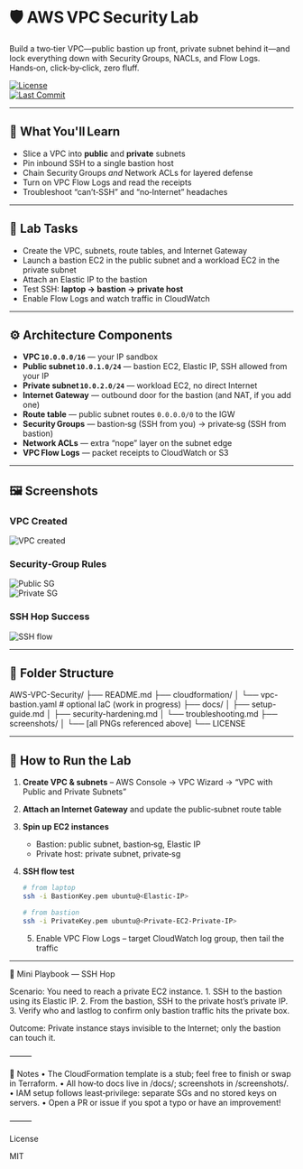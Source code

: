 # 🛡️ AWS VPC Security Lab

Build a two‑tier VPC—public bastion up front, private subnet behind it—and lock everything down with Security Groups, NACLs, and Flow Logs. Hands‑on, click‑by‑click, zero fluff.

[![License](https://img.shields.io/github/license/chetflowers/AWS-VPC-Security?color=blue)](LICENSE)  
[![Last Commit](https://img.shields.io/github/last-commit/chetflowers/AWS-VPC-Security)](../../commits)

---

## 🎯 What You'll Learn
- Slice a VPC into **public** and **private** subnets  
- Pin inbound SSH to a single bastion host  
- Chain Security Groups *and* Network ACLs for layered defense  
- Turn on VPC Flow Logs and read the receipts  
- Troubleshoot “can’t‑SSH” and “no‑Internet” headaches  

---

## 🧪 Lab Tasks
- Create the VPC, subnets, route tables, and Internet Gateway  
- Launch a bastion EC2 in the public subnet and a workload EC2 in the private subnet  
- Attach an Elastic IP to the bastion  
- Test SSH: **laptop → bastion → private host**  
- Enable Flow Logs and watch traffic in CloudWatch  

---

## ⚙️ Architecture Components
- **VPC `10.0.0.0/16`** — your IP sandbox  
- **Public subnet `10.0.1.0/24`** — bastion EC2, Elastic IP, SSH allowed from your IP  
- **Private subnet `10.0.2.0/24`** — workload EC2, no direct Internet  
- **Internet Gateway** — outbound door for the bastion (and NAT, if you add one)  
- **Route table** — public subnet routes `0.0.0.0/0` to the IGW  
- **Security Groups** — bastion‑sg (SSH from you) → private‑sg (SSH from bastion)  
- **Network ACLs** — extra “nope” layer on the subnet edge  
- **VPC Flow Logs** — packet receipts to CloudWatch or S3  

---

## 🖼️ Screenshots

### VPC Created  
![VPC created](screenshots/MySecureVPCCreate.png)

### Security‑Group Rules  
![Public SG](screenshots/PublicSecurityGroupCreated.png)  
![Private SG](screenshots/PrivateSecurityGroupCreated.png)

### SSH Hop Success  
![SSH flow](screenshots/SSHPublictoPrivateSuccess.png)

---

## 📁 Folder Structure

AWS-VPC-Security/
├── README.md
├── cloudformation/
│   └── vpc-bastion.yaml           # optional IaC (work in progress)
├── docs/
│   ├── setup-guide.md
│   ├── security-hardening.md
│   └── troubleshooting.md
├── screenshots/
│   └── [all PNGs referenced above]
└── LICENSE

---

## 🚀 How to Run the Lab
1. **Create VPC & subnets** – AWS Console → VPC Wizard → “VPC with Public and Private Subnets”  
2. **Attach an Internet Gateway** and update the public‑subnet route table  
3. **Spin up EC2 instances**  
   - Bastion: public subnet, bastion‑sg, Elastic IP  
   - Private host: private subnet, private‑sg  
4. **SSH flow test**  
   ```bash
   # from laptop
   ssh -i BastionKey.pem ubuntu@<Elastic-IP>

   # from bastion
   ssh -i PrivateKey.pem ubuntu@<Private-EC2-Private-IP>
   ```

	5.	Enable VPC Flow Logs – target CloudWatch log group, then tail the traffic

---

📓 Mini Playbook — SSH Hop

Scenario: You need to reach a private EC2 instance.
	1.	SSH to the bastion using its Elastic IP.
	2.	From the bastion, SSH to the private host’s private IP.
	3.	Verify who and lastlog to confirm only bastion traffic hits the private box.

Outcome: Private instance stays invisible to the Internet; only the bastion can touch it.

⸻

💾 Notes
	•	The CloudFormation template is a stub; feel free to finish or swap in Terraform.
	•	All how‑to docs live in /docs/; screenshots in /screenshots/.
	•	IAM setup follows least‑privilege: separate SGs and no stored keys on servers.
	•	Open a PR or issue if you spot a typo or have an improvement!

⸻

License

MIT
